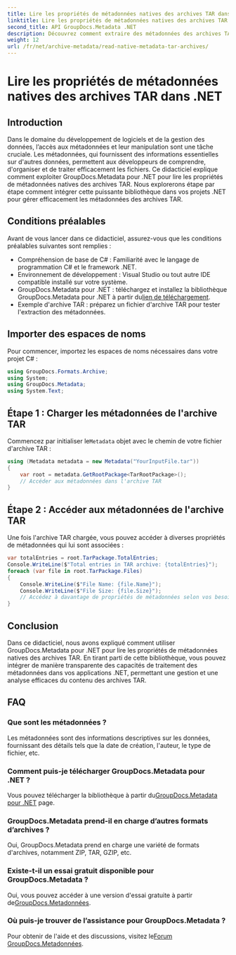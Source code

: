 ```yaml
---
title: Lire les propriétés de métadonnées natives des archives TAR dans .NET
linktitle: Lire les propriétés de métadonnées natives des archives TAR dans .NET
second_title: API GroupDocs.Metadata .NET
description: Découvrez comment extraire des métadonnées des archives TAR dans .NET à l'aide de GroupDocs.Metadata. Ce didacticiel vous guide pas à pas tout au long du processus.
weight: 12
url: /fr/net/archive-metadata/read-native-metadata-tar-archives/
---
```


# Lire les propriétés de métadonnées natives des archives TAR dans .NET

## Introduction
Dans le domaine du développement de logiciels et de la gestion des données, l’accès aux métadonnées et leur manipulation sont une tâche cruciale. Les métadonnées, qui fournissent des informations essentielles sur d'autres données, permettent aux développeurs de comprendre, d'organiser et de traiter efficacement les fichiers. Ce didacticiel explique comment exploiter GroupDocs.Metadata pour .NET pour lire les propriétés de métadonnées natives des archives TAR. Nous explorerons étape par étape comment intégrer cette puissante bibliothèque dans vos projets .NET pour gérer efficacement les métadonnées des archives TAR.
## Conditions préalables
Avant de vous lancer dans ce didacticiel, assurez-vous que les conditions préalables suivantes sont remplies :
- Compréhension de base de C# : Familiarité avec le langage de programmation C# et le framework .NET.
- Environnement de développement : Visual Studio ou tout autre IDE compatible installé sur votre système.
-  GroupDocs.Metadata pour .NET : téléchargez et installez la bibliothèque GroupDocs.Metadata pour .NET à partir du[lien de téléchargement](https://releases.groupdocs.com/metadata/net/).
- Exemple d'archive TAR : préparez un fichier d'archive TAR pour tester l'extraction des métadonnées.

## Importer des espaces de noms
Pour commencer, importez les espaces de noms nécessaires dans votre projet C# :
```csharp
using GroupDocs.Formats.Archive;
using System;
using GroupDocs.Metadata;
using System.Text;
```
## Étape 1 : Charger les métadonnées de l'archive TAR
 Commencez par initialiser le`Metadata` objet avec le chemin de votre fichier d'archive TAR :
```csharp
using (Metadata metadata = new Metadata("YourInputFile.tar"))
{
    var root = metadata.GetRootPackage<TarRootPackage>();
    // Accéder aux métadonnées dans l'archive TAR
}
```
## Étape 2 : Accéder aux métadonnées de l'archive TAR
Une fois l'archive TAR chargée, vous pouvez accéder à diverses propriétés de métadonnées qui lui sont associées :
```csharp
var totalEntries = root.TarPackage.TotalEntries;
Console.WriteLine($"Total entries in TAR archive: {totalEntries}");
foreach (var file in root.TarPackage.Files)
{
    Console.WriteLine($"File Name: {file.Name}");
    Console.WriteLine($"File Size: {file.Size}");
    // Accédez à davantage de propriétés de métadonnées selon vos besoins
}
```

## Conclusion
Dans ce didacticiel, nous avons expliqué comment utiliser GroupDocs.Metadata pour .NET pour lire les propriétés de métadonnées natives des archives TAR. En tirant parti de cette bibliothèque, vous pouvez intégrer de manière transparente des capacités de traitement des métadonnées dans vos applications .NET, permettant une gestion et une analyse efficaces du contenu des archives TAR.

## FAQ
### Que sont les métadonnées ?
Les métadonnées sont des informations descriptives sur les données, fournissant des détails tels que la date de création, l'auteur, le type de fichier, etc.
### Comment puis-je télécharger GroupDocs.Metadata pour .NET ?
 Vous pouvez télécharger la bibliothèque à partir du[GroupDocs.Metadata pour .NET](https://releases.groupdocs.com/metadata/net/) page.
### GroupDocs.Metadata prend-il en charge d’autres formats d’archives ?
Oui, GroupDocs.Metadata prend en charge une variété de formats d'archives, notamment ZIP, TAR, GZIP, etc.
### Existe-t-il un essai gratuit disponible pour GroupDocs.Metadata ?
 Oui, vous pouvez accéder à une version d'essai gratuite à partir de[GroupDocs.Metadonnées](https://releases.groupdocs.com/).
### Où puis-je trouver de l’assistance pour GroupDocs.Metadata ?
 Pour obtenir de l'aide et des discussions, visitez le[Forum GroupDocs.Metadonnées](https://forum.groupdocs.com/c/metadata/14).